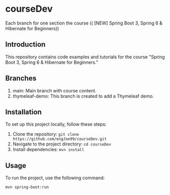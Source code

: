 # courseDev
Each branch for one section the course (( [NEW] Spring Boot 3, Spring 6 & Hibernate for Beginners))


## Introduction
This repository contains code examples and tutorials for the course "Spring Boot 3, Spring 6 & Hibernate for Beginners."

## Branches
  1. main: Main branch with course content.
  2. thymeleaf-demo: This branch is created to add a Thymeleaf demo.

## Installation
To set up this project locally, follow these steps:
1. Clone the repository: `git clone https://github.com/engJoe99/courseDev.git`
2. Navigate to the project directory: `cd courseDev`
3. Install dependencies: `mvn install`

## Usage
To run the project, use the following command:
```sh
mvn spring-boot:run

